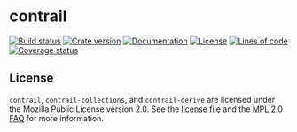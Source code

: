 # contrail

[![Build status](https://api.travis-ci.com/billyrieger/contrail.svg)](https://travis-ci.com/billyrieger/contrail)
[![Crate version](https://img.shields.io/crates/v/contrail.svg)](https://crates.io/crates/contrail)
[![Documentation](https://docs.rs/contrail/badge.svg)](https://docs.rs/contrail)
[![License](https://img.shields.io/github/license/billyrieger/contrail.svg)](https://github.com/billyrieger/contrail/blob/master/LICENSE)
[![Lines of code](https://tokei.rs/b1/github/billyrieger/contrail)](https://github.com/Aaronepower/tokei)
[![Coverage status](https://coveralls.io/repos/github/billyrieger/contrail/badge.svg)](https://coveralls.io/github/billyrieger/contrail)

## License

`contrail`, `contrail-collections`, and `contrail-derive` are licensed under
the Mozilla Public License version 2.0.  See the [license
file](https://github.com/billyrieger/contrail/blob/master/LICENSE) and the [MPL
2.0 FAQ](https://www.mozilla.org/en-US/MPL/2.0/FAQ/) for more information.
